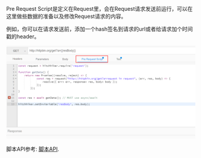 Pre Request Script是定义在Request里，会在Request请求发送前运行，可以在这里做些数据的准备以及修改Request请求的内容。

例如，你可以在请求发送前，添加一个hash签名到请求的url或者给请求加个时间戳的header。

![](https://raw.githubusercontent.com/brookshi/images/master/Hitchhiker/script/script_pre_script.png)

脚本API参考: [脚本API](API.md).